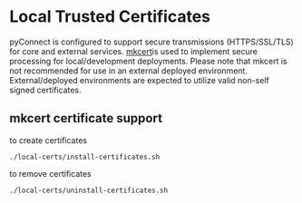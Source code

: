 # Local Trusted Certificates

pyConnect is configured to support secure transmissions (HTTPS/SSL/TLS) for core and external services.
[mkcert](https://github.com/FiloSottile/mkcert)is used to implement secure processing for local/development deployments. Please note that mkcert is not recommended for use in an external deployed environment.
External/deployed environments are expected to utilize valid non-self signed certificates.


## mkcert certificate support

to create certificates
```shell
./local-certs/install-certificates.sh
```

to remove certificates
```shell
./local-certs/uninstall-certificates.sh
```